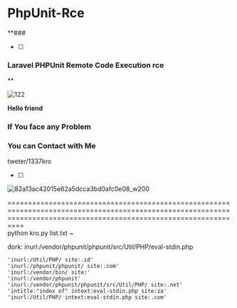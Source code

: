 # PhpUnit-Rce

**### 

- [ ] 

### Laravel PHPUnit Remote Code Execution rce

**


![122](https://user-images.githubusercontent.com/72355033/102956424-298b5d00-44e9-11eb-8a8b-da9aa0b7296c.PNG)




**Hello friend**
### If You face any Problem
### You can Contact with Me




tweter/1337kro

- [ ] 

![82a13ac42015e62a5dcca3bd0afc0e08_w200](https://user-images.githubusercontent.com/72355033/102955989-483d2400-44e8-11eb-8836-ba2a7c295ff0.gif)




======================================================================================================================================================================\
python kro.py list.txt ~


 dork: inurl:/vendor/phpunit/phpunit/src/Util/PHP/eval-stdin.php
 
    'inurl:/Util/PHP/ site:.id'
    'inurl:/phpunit/phpunit/ site:.com'
    'inurl:/vendor/bin/ site:'
    'inurl:/vendor/phpunit'
    'inurl:/vendor/phpunit/phpunit/src/Util/PHP/ site:.net'
    'intitle:"index of" intext:eval-stdin.php site:za'
    'inurl:/Util/PHP/ intext:eval-stdin.php site:.com'
    
    
    
